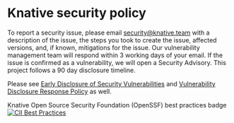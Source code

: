 # Knative security policy

To report a security issue, please email security@knative.team with a description of the issue, the steps you took to create the issue, affected versions, and, if known, mitigations for the issue. Our vulnerability management team will respond within 3 working days of your email. If the issue is confirmed as a vulnerability, we will open a Security Advisory. This project follows a 90 day disclosure timeline.

Please see [Early Disclosure of Security Vulnerabilities](https://github.com/knative/community/blob/main/working-groups/security/disclosure.md) and [Vulnerability Disclosure Response Policy](https://github.com/knative/community/blob/main/working-groups/security/responding.md) as well.

Knative Open Source Security Foundation (OpenSSF) best practices badge [![CII Best Practices](https://bestpractices.coreinfrastructure.org/projects/5913/badge)](https://bestpractices.coreinfrastructure.org/projects/5913)
